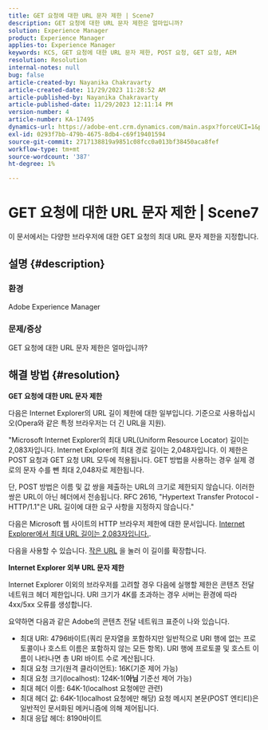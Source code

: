 ```yaml
---
title: GET 요청에 대한 URL 문자 제한 | Scene7
description: GET 요청에 대한 URL 문자 제한은 얼마입니까?
solution: Experience Manager
product: Experience Manager
applies-to: Experience Manager
keywords: KCS, GET 요청에 대한 URL 문자 제한, POST 요청, GET 요청, AEM
resolution: Resolution
internal-notes: null
bug: false
article-created-by: Nayanika Chakravarty
article-created-date: 11/29/2023 11:28:52 AM
article-published-by: Nayanika Chakravarty
article-published-date: 11/29/2023 12:11:14 PM
version-number: 4
article-number: KA-17495
dynamics-url: https://adobe-ent.crm.dynamics.com/main.aspx?forceUCI=1&pagetype=entityrecord&etn=knowledgearticle&id=c78fa574-aa8e-ee11-8179-6045bd006239
exl-id: 0293f7bb-479b-4675-8db4-c69f19401594
source-git-commit: 2717138819a9851c08fcc0a013bf38450aca8fef
workflow-type: tm+mt
source-wordcount: '387'
ht-degree: 1%

---
```


# GET 요청에 대한 URL 문자 제한 | Scene7


이 문서에서는 다양한 브라우저에 대한 GET 요청의 최대 URL 문자 제한을 지정합니다.

## 설명 {#description}


### 환경

Adobe Experience Manager

### 문제/증상

GET 요청에 대한 URL 문자 제한은 얼마입니까?


## 해결 방법 {#resolution}


<b>GET 요청에 대한 URL 문자 제한</b>

다음은 Internet Explorer의 URL 길이 제한에 대한 일부입니다. 기준으로 사용하십시오(Opera와 같은 특정 브라우저는 더 긴 URL을 지원).

&quot;Microsoft Internet Explorer의 최대 URL(Uniform Resource Locator) 길이는 2,083자입니다. Internet Explorer의 최대 경로 길이는 2,048자입니다. 이 제한은 POST 요청과 GET 요청 URL 모두에 적용됩니다. GET 방법을 사용하는 경우 실제 경로의 문자 수를 뺀 최대 2,048자로 제한됩니다.

단, POST 방법은 이름 및 값 쌍을 제출하는 URL의 크기로 제한되지 않습니다. 이러한 쌍은 URL이 아닌 헤더에서 전송됩니다. RFC 2616, &quot;Hypertext Transfer Protocol - HTTP/1.1&quot;은 URL 길이에 대한 요구 사항을 지정하지 않습니다.&quot;

다음은 Microsoft 웹 사이트의 HTTP 브라우저 제한에 대한 문서입니다. [Internet Explorer에서 최대 URL 길이는 2,083자입니다.](https://support.microsoft.com/en-us/topic/maximum-url-length-is-2-083-characters-in-internet-explorer-174e7c8a-6666-f4e0-6fd6-908b53c12246).

다음을 사용할 수 있습니다. [작은 URL](https://tinyurl.com/app) 을 눌러 이 길이를 확장합니다.

<b>Internet Explorer 외부 URL 문자 제한</b>

Internet Explorer 이외의 브라우저를 고려할 경우 다음에 실행할 제한은 콘텐츠 전달 네트워크 헤더 제한입니다. URI 크기가 4K를 초과하는 경우 서버는 환경에 따라 4xx/5xx 오류를 생성합니다.

요약하면 다음과 같은 Adobe의 콘텐츠 전달 네트워크 표준이 나와 있습니다.

- 최대 URI: 4796바이트(쿼리 문자열을 포함하지만 일반적으로 URI 행에 없는 프로토콜이나 호스트 이름은 포함하지 않는 모든 항목). URI 행에 프로토콜 및 호스트 이름이 나타나면 총 URI 바이트 수로 계산됩니다.
- 최대 요청 크기(원격 클라이언트): 16K(기준 제어 가능)
- 최대 요청 크기(localhost): 124K-1(<b>아님</b> 기준선 제어 가능)
- 최대 헤더 이름: 64K-1(localhost 요청에만 관련)
- 최대 헤더 값: 64K-1(localhost 요청에만 해당) 요청 메시지 본문(POST 엔티티)은 일반적인 문서화된 메커니즘에 의해 제어됩니다.
- 최대 응답 헤더: 8190바이트
